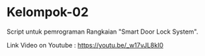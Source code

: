 # Kelompok-02
Script untuk pemrograman Rangkaian "Smart Door Lock System".

Link Video on Youtube : https://youtu.be/_w17vJL8kI0
